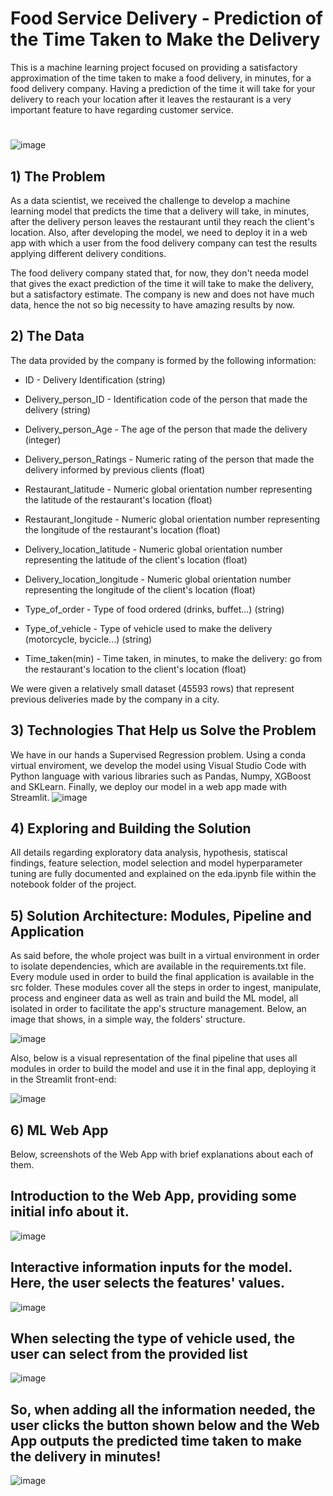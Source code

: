 # Food Service Delivery - Prediction of the Time Taken to Make the Delivery
This is a machine learning project focused on providing a satisfactory approximation of the time taken to make a food delivery, in minutes, for a food delivery company. Having a prediction of the time it will take for your delivery to reach your location after it leaves the restaurant is a very important feature to have regarding customer service. 
#
![image](https://github.com/T1burski/delivery_time_prediction/assets/100734219/dcc8f072-1d48-4a59-b66f-7aeb6c6a7f71)
## 1) The Problem
As a data scientist, we received the challenge to develop a machine learning model that predicts the time that a delivery will take, in minutes, after the delivery person leaves the restaurant until they reach the client's location. Also, after developing the model, we need to deploy it in a web app with which a user from the food delivery company can test the results applying different delivery conditions.

The food delivery company stated that, for now, they don't needa model that gives the exact prediction of the time it will take to make the delivery, but a satisfactory estimate. The company is new and does not have much data, hence the not so big necessity to have amazing results by now.

## 2) The Data
The data provided by the company is formed by the following information:

- ID - Delivery Identification (string)

- Delivery_person_ID - Identification code of the person that made the delivery (string)

- Delivery_person_Age - The age of the person that made the delivery (integer)

- Delivery_person_Ratings - Numeric rating of the person that made the delivery informed by previous clients (float)

- Restaurant_latitude - Numeric global orientation number representing the latitude of the restaurant's location (float)

- Restaurant_longitude - Numeric global orientation number representing the longitude of the restaurant's location (float)

- Delivery_location_latitude - Numeric global orientation number representing the latitude of the client's location (float)

- Delivery_location_longitude - Numeric global orientation number representing the longitude of the client's location (float)

- Type_of_order - Type of food ordered (drinks, buffet...) (string)

- Type_of_vehicle - Type of vehicle used to make the delivery (motorcycle, bycicle...) (string)

- Time_taken(min) - Time taken, in minutes, to make the delivery: go from the restaurant's location to the client's location (float)

We were given a relatively small dataset (45593 rows) that represent previous deliveries made by the company in a city.

## 3) Technologies That Help us Solve the Problem
We have in our hands a Supervised Regression problem. Using a conda virtual enviroment, we develop the model using Visual Studio Code with Python language with various libraries such as Pandas, Numpy, XGBoost and SKLearn. Finally, we deploy our model in a web app made with Streamlit.
![image](https://github.com/T1burski/delivery_time_prediction/assets/100734219/87aef6b4-5358-48dc-8d85-a79361e2ef39)

## 4) Exploring and Building the Solution
All details regarding exploratory data analysis, hypothesis, statiscal findings, feature selection, model selection and model hyperparameter tuning are fully documented and explained on the eda.ipynb file within the notebook folder of the project.

## 5) Solution Architecture: Modules, Pipeline and Application
As said before, the whole project was built in a virtual environment in order to isolate dependencies, which are available in the requirements.txt file. Every module used in order to build the final application is available in the src folder. These modules cover all the steps in order to ingest, manipulate, process and engineer data as well as train and build the ML model, all isolated in order to facilitate the app's structure management. Below, an image that shows, in a simple way, the folders' structure.

![image](https://github.com/T1burski/delivery_time_prediction/assets/100734219/c7a23bbb-6708-4d3d-96b6-b4eb456329ac)

Also, below is a visual representation of the final pipeline that uses all modules in order to build the model and use it in the final app, deploying it in the Streamlit front-end:

![image](https://github.com/T1burski/delivery_time_prediction/assets/100734219/70788d87-962e-444c-a6f9-e4e04d9cfc9b)

## 6) ML Web App
Below, screenshots of the Web App with brief explanations about each of them.



## Introduction to the Web App, providing some initial info about it.

![image](https://github.com/T1burski/delivery_time_prediction/assets/100734219/1db15d84-2b65-4e8b-b9ad-070e092ef601)




## Interactive information inputs for the model. Here, the user selects the features' values.

![image](https://github.com/T1burski/delivery_time_prediction/assets/100734219/94c74eb0-ce24-44ce-bd8f-f124fd10aa30)




## When selecting the type of vehicle used, the user can select from the provided list

![image](https://github.com/T1burski/delivery_time_prediction/assets/100734219/96c3416c-9b17-42fb-8832-8a98f66c27a7)




## So, when adding all the information needed, the user clicks the button shown below and the Web App outputs the predicted time taken to make the delivery in minutes!

![image](https://github.com/T1burski/delivery_time_prediction/assets/100734219/c70c687e-d7bc-445d-8741-c28938818f1a)







